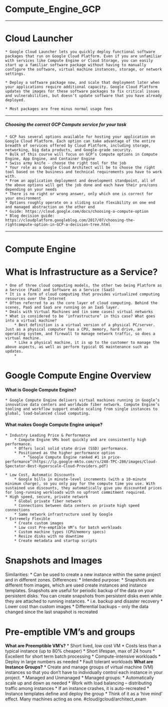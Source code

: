 # Compute_Engine_GCP
- - - -
# Cloud Launcher
	* Google Cloud Launcher lets you quickly deploy functional software packages that run on Google Cloud Platform. Even if you are unfamiliar with services like Compute Engine or Cloud Storage, you can easily start up a familiar software package without having to manually configure the software, virtual machine instances, storage, or network settings.
	
	* Deploy a software package now, and scale that deployment later when your applications require additional capacity. Google Cloud Platform updates the images for these software packages to fix critical issues and vulnerabilities, but doesn’t update software that you have already deployed.

	* Most packages are free minus normal usage fees
	
- - - -
##### Choosing the correct GCP Compute service for your task
	* GCP has several options available for hosting your application on Google Cloud Platform. Each option can take advantage of the entire breadth of services offered by Cloud Platform, including storage, networking, big data products, and Google-grade security.
	* Bulk of this course will focus on GCP’s Compute options in Compute Engine, App Engine, and Container Engine 
	* Swiss army knife - choose the right tool for the job 
	* Your role as a Google Cloud Architect will be to choose the right tool based on the business and technical requirements you have to work with.
	* From an application deployment and development standpoint, all of the above options will get the job done and each have their pro/cons depending on your needs
	* There is no right or wrong answer, only which one is correct for your environment
	* Options roughly operate on a sliding scale flexibility on one end and managed abstraction on the other end
	* Guide: https://cloud.google.com/docs/choosing-a-compute-option
	* Blog decision guide: https://cloudplatform.googleblog.com/2017/07/choosing-the-rightcompute-option-in-GCP-a-decision-tree.html
- - - -
# Compute Engine
# What is Infrastructure as a Service?
	* One of three cloud computing models, the other two being Platform as a Service (PaaS) and Software as a Service (SaaS)
	* It is a form of cloud computing that provides virtualized computing resources over the Internet
	* Often referred to as the core layer of cloud computing. Behind the scenes, PaaS and SaaS are running on an IaaS layer.
	* Deals with Virtual Machines and (in some cases) virtual networks
	* What is considered to be ‘infrastructure’ in this case? What goes into a virtual machine?
		* Best definition is a virtual version of a physical PC/server. Just as a physical computer has a CPU, memory, hard drive, an operating system, and firewall to manage network traffic, so does a virtual machine.
		* Like a physical machine, it is up to the customer to manage the above aspects, as well as perform typical OS maintenance such as updates.
		* 
# Google Compute Engine Overview
#### What is Google Compute Engine?
	* Google Compute Engine delivers virtual machines running in Google’s innovative data centers and worldwide fiber network. Compute Engine’s tooling and workflow support enable scaling from single instances to global, load-balanced cloud computing.

#### What makes Google Compute Engine unique?
	* Industry Leading Price & Performance
		* Compute Engine VMs boot quickly and are consistently high performance.
		* Offers local solid state drive (SSD) performance.
		* Positioned as the higher performance option
			* ”Google Compute Engine ranked #1 in price-performance”(https://lp.google-mkto.com/rs/248-TPC-286/images/Cloud-Spectator-Best-Hyperscale-Cloud-Providers.pdf)

	* Low Cost, Automatic Discounts
		* Google bills in minute-level increments (with a 10-minute minimum charge), so you only pay for the compute time you use. With sustained use discounts, they automatically give you discounted prices for long-running workloads with no upfront commitment required.
	* High speed, secure, private network
		* Global private fiber network
		* Connections between data centers on private high speed connections
		* Same network infrastructure used by Google
	* Extremely Flexible
		* Create custom images
		* Low cost Pre-emptible VM’s for batch workloads
		* Custom machine types (CPU/memory specs)
		* Resize disks with no downtime
		* Create metadata and startup scripts

# Snapshots and Images
Similarities:
	* Can be used to create a new instance within the same project and in different zones.
Differences:
	* Intended purpose:
	* Snapshots are different from images, which are used create instances and instance templates. Snapshots are useful for periodic backup of the data on your persistent disks. You can create snapshots from persistent disks even while they are attached to running instances.
	* i.e. backup and disaster recovery
	* Lower cost than custom images
	* Differential backups – only the data changed since the last snapshot is recreated
# Pre-emptible VM’s and groups
**What are Preemptible VM’s?**
		* Short lived, low cost VM
		* Costs less than a typical instance (up to 80% cheaper)
		* Short lifespan, max of 24 hours
		* Excellent for short term batch processing
		* Compute-intensive workloads
		* Deploy in large numbers as needed
		* Fault tolerant workloads
**What are Instance Groups?**
		* Create and manage groups of virtual machine (VM) instances so that you don’t have to individually control each instance in your project.
		* Managed and Unmanaged
		* Managed groups:
		* Automatically scale up and down as needed
		* Work with load balancing – distributing traffic among instances
		* If an instance crashes, it is auto-recreated
		* Instance templates define and deploy the group
		* Think of it as a ‘hive mind’ effect. Many machines acting as one.
#cloud/gcloud/architect_exam